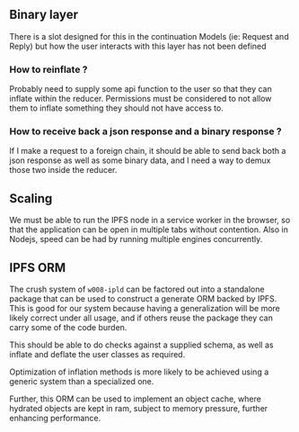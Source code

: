 ## Binary layer

There is a slot designed for this in the continuation Models (ie: Request and Reply) but how the user interacts with this layer has not been defined

### How to reinflate ?

Probably need to supply some api function to the user so that they can inflate within the reducer.
Permissions must be considered to not allow them to inflate something they should not have access to.

### How to receive back a json response and a binary response ?

If I make a request to a foreign chain, it should be able to send back both a json response as well as some binary data, and I need a way to demux those two inside the reducer.

## Scaling

We must be able to run the IPFS node in a service worker in the browser, so that the application can be open in multiple tabs without contention. Also in Nodejs, speed can be had by running multiple engines concurrently.

## IPFS ORM

The crush system of `w008-ipld` can be factored out into a standalone package that can be used to construct a generate ORM backed by IPFS. This is good for our system because having a generalization will be more likely correct under all usage, and if others reuse the package they can carry some of the code burden.

This should be able to do checks against a supplied schema, as well as inflate and deflate the user classes as required.

Optimization of inflation methods is more likely to be achieved using a generic system than a specialized one.

Further, this ORM can be used to implement an object cache, where hydrated objects are kept in ram, subject to memory pressure, further enhancing performance.
